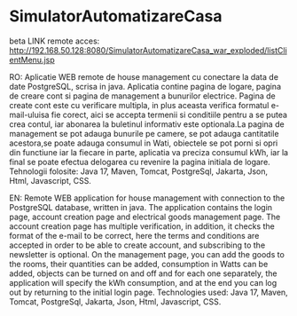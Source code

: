# SimulatorAutomatizareCasa
beta
LINK remote acces: http://192.168.50.128:8080/SimulatorAutomatizareCasa_war_exploded/listClientMenu.jsp

RO: Aplicatie WEB remote de house management cu conectare la data de date PostgreSQL, scrisa in java. Aplicatia contine pagina de logare,
pagina de creare cont si pagina de management a bunurilor electrice. Pagina de create cont este cu verificare multipla, 
in plus aceasta verifica formatul e-mail-uluisa fie corect, aici se accepta termenii si conditiile pentru a se putea crea 
contul, iar abonarea la buletinul informativ este optionala.La pagina de management se pot adauga bunurile pe camere, 
se pot adauga cantitatile acestora,se poate adauga consumul in Wati, obiectele se pot porni si opri din functiune iar 
la fiecare in parte, aplicatia va preciza consumul kWh, iar la final se poate efectua delogarea cu revenire la pagina initiala de logare.
Tehnologii folosite: Java 17, Maven, Tomcat, PostgreSql, Jakarta, Json, Html, Javascript, CSS.

EN: Remote WEB application for house management with connection to the PostgreSQL database, written in java. The application contains the login page,
account creation page and electrical goods management page. The account creation page has multiple verification,
in addition, it checks the format of the e-mail to be correct, here the terms and conditions are accepted in order to be able to create
account, and subscribing to the newsletter is optional. On the management page, you can add the goods to the rooms,
their quantities can be added, consumption in Watts can be added, objects can be turned on and off and
for each one separately, the application will specify the kWh consumption, and at the end you can log out by returning to the initial login page.
Technologies used: Java 17, Maven, Tomcat, PostgreSql, Jakarta, Json, Html, Javascript, CSS.
